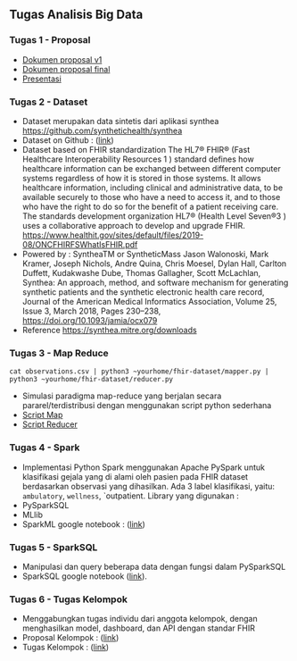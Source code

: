 ## Tugas Analisis Big Data
### Tugas 1 - Proposal
- [Dokumen proposal v1](https://docs.google.com/document/d/1TyLHWkxW7CfnFsUjsUWcYRa5SYXmfC36/edit?usp=sharing&ouid=110983556134464747544&rtpof=true&sd=true)
- [Dokumen proposal final](https://docs.google.com/document/d/1CghxdK7C4Y0aUXMg1wqTqn5G9AskP9j8L1m2F_yXrz0/edit?usp=sharing)
- [Presentasi](https://docs.google.com/presentation/d/1SNH70KXWXs1bhYvs1mVsB4lrx5eZu5fwKCQUXGV7H-U/edit#slide=id.p)

### Tugas 2 - Dataset
- Dataset merupakan data sintetis dari aplikasi synthea https://github.com/synthetichealth/synthea
- Dataset on Github : ([link](https://github.com/laksmitawidya/fhir-project))
- Dataset based on FHIR standardization
The HL7® FHIR® (Fast Healthcare Interoperability Resources 1 ) standard defines how healthcare
information can be exchanged between different computer systems regardless of how it is stored in those
systems. It allows healthcare information, including clinical and administrative data, to be available
securely to those who have a need to access it, and to those who have the right to do so for the benefit
of a patient receiving care. The standards development organization HL7® (Health Level Seven®3
) uses a collaborative approach to develop and upgrade FHIR.
https://www.healthit.gov/sites/default/files/2019-08/ONCFHIRFSWhatIsFHIR.pdf
- Powered by : SyntheaTM or SyntheticMass
Jason Walonoski, Mark Kramer, Joseph Nichols, Andre Quina, Chris Moesel, Dylan Hall, Carlton Duffett, Kudakwashe Dube, Thomas Gallagher, Scott McLachlan, Synthea: An approach, method, and software mechanism for generating synthetic patients and the synthetic electronic health care record, Journal of the American Medical Informatics Association, Volume 25, Issue 3, March 2018, Pages 230–238, https://doi.org/10.1093/jamia/ocx079
- Reference
https://synthea.mitre.org/downloads

### Tugas 3 - Map Reduce
```
cat observations.csv | python3 ~yourhome/fhir-dataset/mapper.py | python3 ~yourhome/fhir-dataset/reducer.py
```
- Simulasi paradigma map-reduce yang berjalan secara pararel/terdistribusi dengan menggunakan script python sederhana
- [Script Map](https://github.com/laksmitawidya/fhir-project/blob/master/mapper.py)
- [Script Reducer](https://github.com/laksmitawidya/fhir-project/blob/master/reducer.py)

### Tugas 4 - Spark
- Implementasi Python Spark menggunakan Apache PySpark untuk klasifikasi gejala yang di alami oleh pasien pada FHIR dataset berdasarkan observasi yang dihasilkan. Ada 3 label klasifikasi, yaitu: `ambulatory`, `wellness`, `outpatient.
Library yang digunakan :
- PySparkSQL
- MLlib
- SparkML google notebook : ([link](https://github.com/laksmitawidya/fhir-project/blob/master/FHIR_PySpark_Classification.ipynb))

### Tugas 5 - SparkSQL
- Manipulasi dan query beberapa data dengan fungsi dalam PySparkSQL 
- SparkSQL google notebook ([link](https://github.com/laksmitawidya/fhir-project/blob/master/PySpark_SQL.ipynb)).

### Tugas 6 - Tugas Kelompok
- Menggabungkan tugas individu dari anggota kelompok, dengan menghasilkan model, dashboard, dan API dengan standar FHIR 
- Proposal Kelompok : ([link](https://docs.google.com/document/d/1CghxdK7C4Y0aUXMg1wqTqn5G9AskP9j8L1m2F_yXrz0/edit?usp=sharing))
- Tugas Kelompok : ([link](https://github.com/vianhandika/ABD_Project/tree/main/Kelompok))
